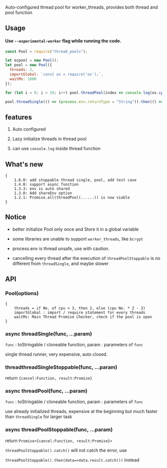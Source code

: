 Auto-configured thread pool for worker_threads, provides both thread and pool function

## Usage

#### Use `--experimental-worker` flag while running the code.

```js
const Pool = require("thread_pools");

let ezpool = new Pool();
let pool = new Pool({
  threads: 2,
  importGlobal: `const os = require('os');`,
  waitMs: 1000
});

for (let i = 0; i < 10; i++) pool.threadPool(index => console.log(os.cpus().length + index), i);

pool.threadSingle(() => (process.env.returnType = "String")).then(() => console.log(process.env.returnType));
```

## features

1. Auto configured

2. Lazy initialize threads in thread pool

3. can use `console.log` inside thread function

## What's new

```
{
    1.6.0: add stoppable thread single, pool, add test case
    1.4.0: support async function
    1.3.3: env is auto shared
    1.3.0: Add shareEnv option
    1.2.1: Promise.all(threadPool(......)) is now viable
}
```

## Notice

- better initialize Pool only once and Store it in a global variable

- some libraries are unable to support `worker_threads`, like `bcrypt`

- process.env is thread unsafe, use with caution.

- cancelling every thread after the execution of `threadPoolStoppable` is no different from `threadSingle`, and maybe slower

## API

### Pool(options)

```
{
    threads = if No. of cpu < 3, then 2, else (cpu No. * 2 - 2)
    importGlobal : import / require statement for every threads
    waitMs: Main Thread Promise Checker, check if the pool is open
}
```

### async threadSingle(func, ...param)

`func` : toStringable / cloneable function, param : parameters of `func`

single thread runner, very expensive, auto closed.

### threadthreadSingleStoppable(func, ...param)

return `{cancel:Function, result:Promise}`

### async threadPool(func, ...param)

`func` : toStringable / cloneable function, param : parameters of `func`

use already initialized threads, expensive at the beginning but much faster than `threadSingle` for larger task

### async threadPoolStoppable(func, ...param)

return `Promise<{cancel:Function, result:Promise}>`

`threadPoolStoppable().catch()` will not catch the error, use

`threadPoolStoppable().then(data=>data.result.catch())` instead
